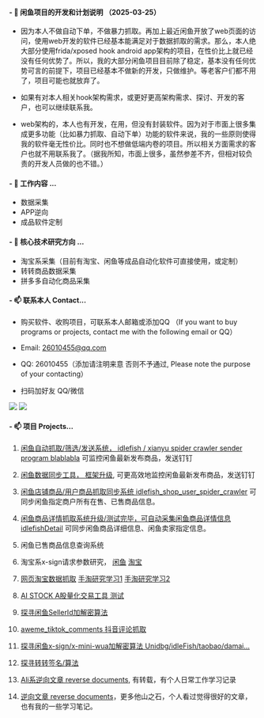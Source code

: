 

<!--

### Hi there 👋


**FightingForWhat/FightingForWhat** is a ✨ _special_ ✨ repository because its `README.md` (this file) appears on your GitHub profile.

Here are some ideas to get you started:

- 👯 I’m looking to collaborate on ...
- 🤔 I’m looking for help with ...
- 💬 Ask me about ...

- 😄 Pronouns: ...
- ⚡ Fun fact: ...

!-->

####  - 🔭  闲鱼项目的开发和计划说明 （2025-03-25）

* 因为本人不做自动下单，不做暴力抓取。再加上最近闲鱼开放了web页面的访问，使用web开发的软件已经基本能满足对于数据抓取的需求。那么，本人绝大部分使用frida/xposed hook android app架构的项目，在性价比上就已经没有任何优势了。所以，我的大部分闲鱼项目目前除了稳定，基本没有任何优势可言的前提下，项目已经基本不做新的开发，只做维护。等老客户们都不用了，项目可能也就放弃了。

* 如果有对本人相关hook架构需求，或更好更高架构需求、探讨、开发的客户，也可以继续联系我。

* web架构的，本人也有开发，在用，但没有封装软件。因为对于市面上很多集成更多功能（比如暴力抓取、自动下单）功能的软件来说，我的一些原则使得我的软件毫无性价比。同时也不想做低端内卷的项目。所以相关方面需求的客户也就不用联系我了。（据我所知，市面上很多，虽然参差不齐，但相对较负责的开发人员做的也不错。）


####  - 🔭 工作内容 ...

* 数据采集
* APP逆向
* 成品软件定制
 
####  - 🌱 核心技术研究方向 ...

* 淘宝系采集（目前有淘宝、闲鱼等成品自动化软件可直接使用，或定制）
* 转转商品数据采集
* 拼多多自动化商品采集


####  - 📫 联系本人 Contact... 

* 购买软件、收购项目，可联系本人邮箱或添加QQ （If you want to buy programs or projects, contact me with the following email or QQ）


* Email: 26010455@qq.com


* QQ: 26010455（添加请注明来意 否则不予通过, Please note the purpose of your contacting）

* 扫码加好友 QQ/微信

![](demo/qq02_360.jpg) ![](demo/wechat03_360.jpg)


####  - 📫 项目 Projects...

1. [闲鱼自动抓取/筛选/发送系统， idlefish / xianyu spider crawler sender program blablabla](https://github.com/FightingForWhat/idlefish_xianyu_spider-crawler-sender) 可监控闲鱼最新发布商品，发送钉钉
2. [闲鱼数据同步工具， 框架升级](https://github.com/FightingForWhat/idlefish_spider), 可更高效地监控闲鱼最新发布商品，发送钉钉
3. [闲鱼店铺商品/用户商品抓取同步系统 idlefish_shop_user_spider_crawler](https://github.com/FightingForWhat/idlefish_shop_user_spider_crawler) 可同步闲鱼指定商户所有在售、已售商品信息。
4. [闲鱼商品详情抓取系统升级/测试完毕，可自动采集闲鱼商品详情信息 idlefishDetail](https://github.com/FightingForWhat/idlefishDetail) 可同步闲鱼商品详细信息、闲鱼卖家指定信息。
5. 闲鱼已售商品信息查询系统
6. 淘宝系x-sign请求参数研究， [闲鱼](https://github.com/FightingForWhat/idlefish-xianyu-x-sign-and-request-params) [淘宝](https://github.com/FightingForWhat/taobao_x-sign_20211028)
7. [网页淘宝数据抓取](https://github.com/FightingForWhat/TaobaoSpider) [手淘研究学习1](https://github.com/FightingForWhat/TaoBao-taobao_spider) [手淘研究学习2](https://github.com/FightingForWhat/TaoBao_Spider)

8. [AI STOCK A股量化交易工具 测试](https://github.com/FightingForWhat/AI_STOCK)
9. [探寻闲鱼SellerId加解密算法](https://github.com/FightingForWhat/IdleFish_SellerId)
10. [aweme_tiktok_comments 抖音评论抓取](https://github.com/FightingForWhat/aweme_tiktok_comments)
11. [探寻闲鱼x-sign/x-mini-wua加解密算法 Unidbg/idleFish/taobao/damai...](https://github.com/FightingForWhat/unidbg_idle_fish)
12. [探寻转转签名/算法](https://github.com/FightingForWhat/zhuanzhuan_sign)
13. [Ali系逆向文章 reverse documents](https://github.com/FightingForWhat/taobao-reverse-documents), 有转载，有个人日常工作学习记录
14. [逆向文章 reverse documents](https://github.com/FightingForWhat/reverse-documents)，更多他山之石，个人看过觉得很好的文章，也有我的一些学习笔记。

